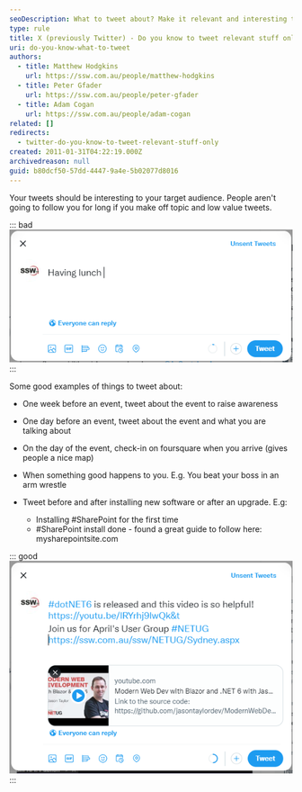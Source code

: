 ```yaml
---
seoDescription: What to tweet about? Make it relevant and interesting to your target audience! Don't waste followers' time with off-topic or low-value tweets. Focus on sharing valuable insights, updates, or engaging stories that resonate with them.
type: rule
title: X (previously Twitter) - Do you know to tweet relevant stuff only?
uri: do-you-know-what-to-tweet
authors:
  - title: Matthew Hodgkins
    url: https://ssw.com.au/people/matthew-hodgkins
  - title: Peter Gfader
    url: https://ssw.com.au/people/peter-gfader
  - title: Adam Cogan
    url: https://ssw.com.au/people/adam-cogan
related: []
redirects:
  - twitter-do-you-know-to-tweet-relevant-stuff-only
created: 2011-01-31T04:22:19.000Z
archivedreason: null
guid: b80dcf50-57dd-4447-9a4e-5b02077d8016
---
```


Your tweets should be interesting to your target audience. People aren't going to follow you for long if you make off topic and low value tweets.

<!--endintro-->

::: bad
![Bad example - "Having lunch" is not an interesting tweet](bad-twitter.png)
:::

Some good examples of things to tweet about:

* One week before an event, tweet about the event to raise awareness
* One day before an event, tweet about the event and what you are talking about
* On the day of the event, check-in on foursquare when you arrive (gives people a nice map)
* When something good happens to you. E.g. You beat your boss in an arm wrestle
* Tweet before and after installing new software or after an upgrade. E.g:

  * Installing #SharePoint for the first time
  * \#SharePoint install done - found a great guide to follow here: mysharepointsite.com

::: good
![Good example - An informative tweet with hashtags and relevant links for a targeted audience of IT followers](good-twitter.png)
:::
